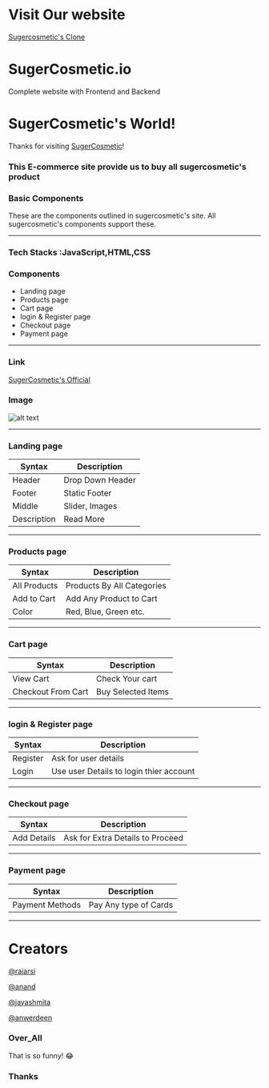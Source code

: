 # Visit Our website
[Sugercosmetic's Clone](https://competent-bardeen-b9ae59.netlify.app)


#  SugerCosmetic.io
Complete website with Frontend and Backend

# SugerCosmetic's World!

Thanks for visiting [SugerCosmetic](https://competent-bardeen-b9ae59.netlify.app)!

### This E-commerce site provide us to buy all sugercosmetic's product 

### Basic Components

These are the components outlined in sugercosmetic's site. All sugercosmetic's components support these.

---


### Tech Stacks :JavaScript,HTML,CSS


### Components
- Landing page
- Products page
- Cart page
- login & Register page
- Checkout page 
- Payment page



---
### Link

[SugerCosmetic's Official](https://in.sugarcosmetics.com/)

### Image

![alt text](https://encrypted-tbn0.gstatic.com/images?q=tbn:ANd9GcSvgu_pesNDstPRKB7ZvJurfZbqNUkrmZkQoQ&usqp=CAU)

---
### Landing page

| Syntax | Description |
| ----------- | ----------- |
| Header | Drop Down Header |
| Footer | Static Footer |
| Middle | Slider, Images |
| Description | Read More |

---
### Products page

| Syntax | Description |
| ------------- | -------------- |
| All Products | Products By All Categories |
| Add to Cart | Add Any Product to Cart |
| Color | Red, Blue, Green etc. |

---
### Cart page

| Syntax | Description |
| ------------- | -------------- |
| View Cart | Check Your cart |
| Checkout From Cart | Buy Selected Items |

---

### login & Register page
 
| Syntax | Description |
| ------------- | -------------- |
| Register | Ask for user details |
| Login | Use user Details to login thier account  |

---

### Checkout page

| Syntax | Description |
| ------------- | -------------- |
| Add Details | Ask for Extra Details to Proceed |

---

### Payment page
 
| Syntax | Description |
| ------------- | -------------- |
| Payment Methods | Pay Any type of Cards |

---

# Creators 
[@rajarsi](https://github.com/vijendrasaini)

[@anand](https://github.com/walsonFerrao)

[@jayashmita](https://github.com/tanishaa17)

[@anwerdeen](https://github.com/PrajwalDhoble)



### Over_All 

That is so funny! :joy:   



### Thanks
